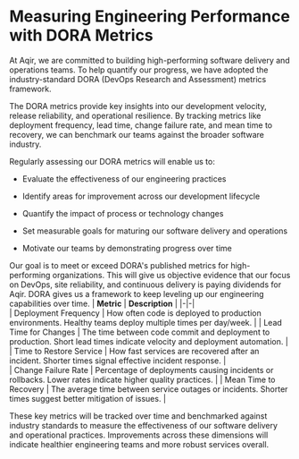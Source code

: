 # Measuring Engineering Performance with DORA Metrics

At Aqir, we are committed to building high-performing software delivery and operations teams. To help quantify our progress, we have adopted the industry-standard DORA (DevOps Research and Assessment) metrics framework. 

The DORA metrics provide key insights into our development velocity, release reliability, and operational resilience. By tracking metrics like deployment frequency, lead time, change failure rate, and mean time to recovery, we can benchmark our teams against the broader software industry.

Regularly assessing our DORA metrics will enable us to:

- Evaluate the effectiveness of our engineering practices 

- Identify areas for improvement across our development lifecycle

- Quantify the impact of process or technology changes

- Set measurable goals for maturing our software delivery and operations 

- Motivate our teams by demonstrating progress over time

Our goal is to meet or exceed DORA's published metrics for high-performing organizations. This will give us objective evidence that our focus on DevOps, site reliability, and continuous delivery is paying dividends for Aqir. DORA gives us a framework to keep leveling up our engineering capabilities over time.
| **Metric** | **Description** |
|-|-|  
| Deployment Frequency | How often code is deployed to production environments. Healthy teams deploy multiple times per day/week. |
| Lead Time for Changes | The time between code commit and deployment to production. Short lead times indicate velocity and deployment automation. |
| Time to Restore Service | How fast services are recovered after an incident. Shorter times signal effective incident response. |   
| Change Failure Rate | Percentage of deployments causing incidents or rollbacks. Lower rates indicate higher quality practices. |
| Mean Time to Recovery | The average time between service outages or incidents. Shorter times suggest better mitigation of issues. |

These key metrics will be tracked over time and benchmarked against industry standards to measure the effectiveness of our software delivery and operational practices. Improvements across these dimensions will indicate healthier engineering teams and more robust services overall.

